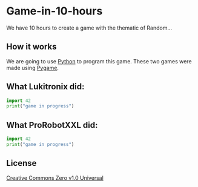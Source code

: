 # Game-in-10-hours
We have 10 hours to create a game with the thematic of Random...

## How it works
We are going to use [Python](https://www.python.org/downloads/) to program this game. These two games were made using [Pygame](https://www.pygame.org/docs/). 

## What Lukitronix did:

```python
import 42
print("game in progress")
```
## What ProRobotXXL did:

```python
import 42
print("game in progress")
```

## License
[Creative Commons Zero v1.0 Universal](https://github.com/lukitronix/Game-in-10-hours/blob/main/LICENSE)
